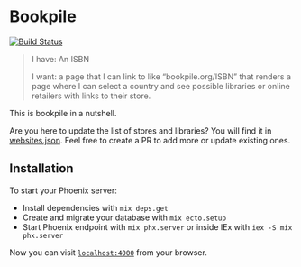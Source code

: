 # Bookpile

[![Build Status](https://github.com/bitboxer/bookpile/actions/workflows/elixir.yml/badge.svg?branch=main)](https://github.com/bitboxer/bookpile/actions/workflows/elixir.yml)


> I have: An ISBN
>
> I want: a page that I can link to like “bookpile.org/ISBN” that renders a
>         page where I can select a country and see possible libraries or
>         online retailers with links to their store.

This is bookpile in a nutshell.

Are you here to update the list of stores and libraries? You will find it
in [websites.json](websites.json). Feel free to create a PR to add more or
update existing ones.

## Installation

To start your Phoenix server:

  * Install dependencies with `mix deps.get`
  * Create and migrate your database with `mix ecto.setup`
  * Start Phoenix endpoint with `mix phx.server` or inside IEx with `iex -S mix phx.server`

Now you can visit [`localhost:4000`](http://localhost:4000) from your browser.

